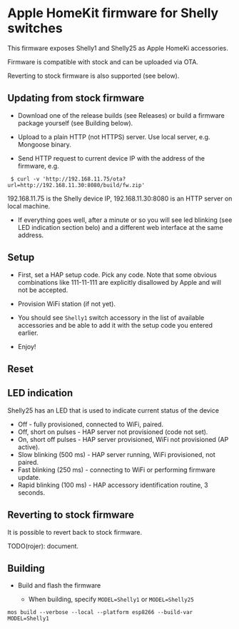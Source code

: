 # Apple HomeKit firmware for Shelly switches

This firmware exposes Shelly1 and Shelly25 as Apple HomeKi accessories.

Firmware is compatible with stock and can be uploaded via OTA.

Reverting to stock firmware is also supported (see below).

## Updating from stock firmware

 * Download one of the release builds (see Releases) or build a firmware package yourself (see Building below).

 * Upload to a plain HTTP (not HTTPS) server. Use local server, e.g. Mongoose binary.

 * Send HTTP request to current device IP with the address of the firmware, e.g.

```
 $ curl -v 'http://192.168.11.75/ota?url=http://192.168.11.30:8080/build/fw.zip'
```

  192.168.11.75 is the Shelly device IP, 192.168.11.30:8080 is an HTTP server on local machine.

 * If everything goes well, after a minute or so you will see led blinking (see LED indication section belo)
   and a different web interface at the same address.

## Setup

 * First, set a HAP setup code. Pick any code. Note that some obvious combinations like 111-11-111 are explicitly disallowed by Apple and will not be accepted.

 * Provision WiFi station (if not yet).

 * You should see `Shelly1` switch accessory in the list of available accessories and be able to add it with the setup code you entered earlier.

 * Enjoy!

## Reset


## LED indication

 Shelly25 has an LED that is used to indicate current status of the device

 * Off - fully provisioned, connected to WiFi, paired.
 * Off, short on pulses - HAP server not provisioned (code not set).
 * On, short off pulses - HAP server provisioned, WiFi not provisioned (AP active).
 * Slow blinking (500 ms) - HAP server running, WiFi provisioned, not paired.
 * Fast blinking (250 ms) - connecting to WiFi or performing firmware update.
 * Rapid blinking (100 ms) - HAP accessory identification routine, 3 seconds.

## Reverting to stock firmware

 It is possible to revert back to stock firmware.

 TODO(rojer): document.

## Building
 * Build and flash the firmware

   * When building, specify `MODEL=Shelly1` or `MODEL=Shelly25`

```
mos build --verbose --local --platform esp8266 --build-var MODEL=Shelly1
```

